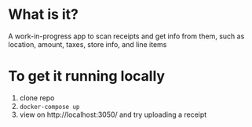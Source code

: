 # What is it?
A work-in-progress app to scan receipts and get info from them, such as location, amount, taxes, store info, and line items

# To get it running locally
1. clone repo
1. `docker-compose up`
1. view on http://localhost:3050/ and try uploading a receipt